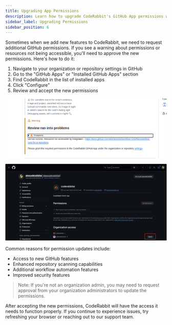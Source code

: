 ```yaml
---
title: Upgrading App Permissions
description: Learn how to upgrade CodeRabbit's GitHub App permissions when new features are added
sidebar_label: Upgrading Permissions
sidebar_position: 6
---
```


Sometimes when we add new features to CodeRabbit, we need to request additional GitHub permissions. If you see a warning about permissions or resources not being accessible, you'll need to approve the new permissions. Here's how to do it:

1. Navigate to your organization or repository settings in GitHub
2. Go to the "GitHub Apps" or "Installed GitHub Apps" section
3. Find CodeRabbit in the list of installed apps
4. Click "Configure"
5. Review and accept the new permissions

![Permission warning example](../../static/img/getting-started/permission-warning.png)

![Granting updated permissions](../../static/img/getting-started/grant-permission.png)

Common reasons for permission updates include:

- Access to new GitHub features
- Enhanced repository scanning capabilities
- Additional workflow automation features
- Improved security features

> Note: If you're not an organization admin, you may need to request approval from your organization administrators to update the permissions.

After accepting the new permissions, CodeRabbit will have the access it needs to function properly. If you continue to experience issues, try refreshing your browser or reaching out to our support team.
